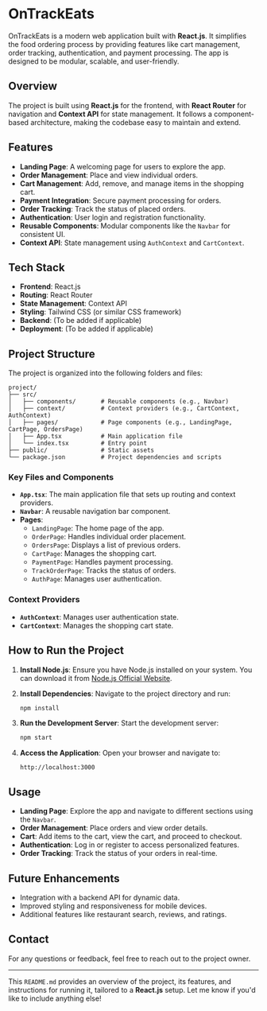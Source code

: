 # OnTrackEats

OnTrackEats is a modern web application built with **React.js**. It simplifies the food ordering process by providing features like cart management, order tracking, authentication, and payment processing. The app is designed to be modular, scalable, and user-friendly.

## Overview

The project is built using **React.js** for the frontend, with **React Router** for navigation and **Context API** for state management. It follows a component-based architecture, making the codebase easy to maintain and extend.

## Features

- **Landing Page**: A welcoming page for users to explore the app.
- **Order Management**: Place and view individual orders.
- **Cart Management**: Add, remove, and manage items in the shopping cart.
- **Payment Integration**: Secure payment processing for orders.
- **Order Tracking**: Track the status of placed orders.
- **Authentication**: User login and registration functionality.
- **Reusable Components**: Modular components like the `Navbar` for consistent UI.
- **Context API**: State management using `AuthContext` and `CartContext`.

## Tech Stack

- **Frontend**: React.js
- **Routing**: React Router
- **State Management**: Context API
- **Styling**: Tailwind CSS (or similar CSS framework)
- **Backend**: (To be added if applicable)
- **Deployment**: (To be added if applicable)

## Project Structure

The project is organized into the following folders and files:

```
project/
├── src/
│   ├── components/       # Reusable components (e.g., Navbar)
│   ├── context/          # Context providers (e.g., CartContext, AuthContext)
│   ├── pages/            # Page components (e.g., LandingPage, CartPage, OrdersPage)
│   ├── App.tsx           # Main application file
│   └── index.tsx         # Entry point
├── public/               # Static assets
└── package.json          # Project dependencies and scripts
```

### Key Files and Components

- **`App.tsx`**: The main application file that sets up routing and context providers.
- **`Navbar`**: A reusable navigation bar component.
- **Pages**:
  - `LandingPage`: The home page of the app.
  - `OrderPage`: Handles individual order placement.
  - `OrdersPage`: Displays a list of previous orders.
  - `CartPage`: Manages the shopping cart.
  - `PaymentPage`: Handles payment processing.
  - `TrackOrderPage`: Tracks the status of orders.
  - `AuthPage`: Manages user authentication.

### Context Providers

- **`AuthContext`**: Manages user authentication state.
- **`CartContext`**: Manages the shopping cart state.

## How to Run the Project

1. **Install Node.js**: Ensure you have Node.js installed on your system. You can download it from [Node.js Official Website](https://nodejs.org/).

2. **Install Dependencies**:
   Navigate to the project directory and run:
   ```bash
   npm install
   ```

3. **Run the Development Server**:
   Start the development server:
   ```bash
   npm start
   ```

4. **Access the Application**:
   Open your browser and navigate to:
   ```
   http://localhost:3000
   ```

## Usage

- **Landing Page**: Explore the app and navigate to different sections using the `Navbar`.
- **Order Management**: Place orders and view order details.
- **Cart**: Add items to the cart, view the cart, and proceed to checkout.
- **Authentication**: Log in or register to access personalized features.
- **Order Tracking**: Track the status of your orders in real-time.

## Future Enhancements

- Integration with a backend API for dynamic data.
- Improved styling and responsiveness for mobile devices.
- Additional features like restaurant search, reviews, and ratings.

## Contact

For any questions or feedback, feel free to reach out to the project owner.

---

This `README.md` provides an overview of the project, its features, and instructions for running it, tailored to a **React.js** setup. Let me know if you'd like to include anything else!
